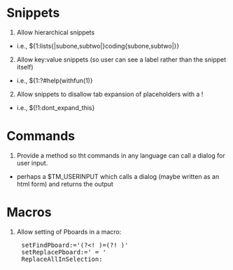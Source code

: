 # Snippets

1. Allow hierarchical snippets
 * i.e., ${1:lists{|subone,subtwo|}coding{subone,subtwo|}}
2. Allow key:value snippets (so user can see a label rather than the snippet itself)
 * i.e., ${1:<get help>?#help(withfun(1)}
2. Allow snippets to disallow tab expansion of placeholders with a !
 * i.e., ${!1:dont_expand_this}

# Commands
1. Provide a method so tht commands in any language can call a dialog for user input.
 * perhaps a $TM_USERINPUT which calls a dialog (maybe written as an html form) and returns the output

# Macros

1. Allow setting of Pboards in a macro:

<pre>
    setFindPboard:='(?&lt;! )=(?! )'
    setReplacePboard:=' = '
    ReplaceAllInSelection:
</pre>